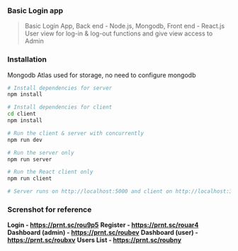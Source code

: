### Basic Login app
> Basic Login App, Back end - Node.js, Mongodb, Front end - React.js
> User view for log-in & log-out functions and give view access to Admin

### Installation
Mongodb Atlas used for storage, no need to configure mongodb

```bash
# Install dependencies for server
npm install

# Install dependencies for client
cd client
npm install

# Run the client & server with concurrently
npm run dev

# Run the server only
npm run server

# Run the React client only
npm run client

# Server runs on http://localhost:5000 and client on http://localhost:3000
```
### Screnshot for reference

__Login - https://prnt.sc/rou9p5__
__Register - https://prnt.sc/rouar4__
__Dashboard (admin) - https://prnt.sc/roubev__
__Dashboard (user) - https://prnt.sc/roubxv__
__Users List - https://prnt.sc/roubny__
